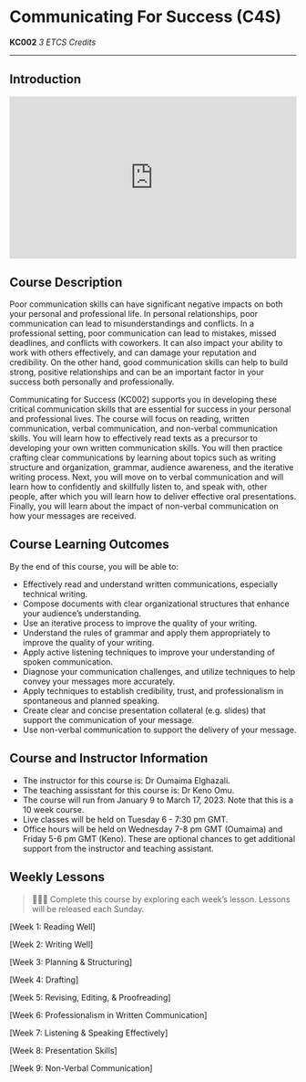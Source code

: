 # Communicating For Success (C4S)
**KC002** *3 ETCS Credits*

---
## Introduction

<div style="position: relative; padding-bottom: 56.25%; height: 0;"><iframe src="https://www.youtube.com/embed/syEtTcI0p7o" title="YouTube video player" frameborder="0" allow="accelerometer; autoplay; clipboard-write; encrypted-media; gyroscope; picture-in-picture" allowfullscreen style="position: absolute; top: 0; left: 0; width: 100%; height: 100%;"></iframe></div> 

## Course Description

Poor communication skills can have significant negative impacts on both your personal and professional life. In personal relationships, poor communication can lead to misunderstandings and conflicts. In a professional setting, poor communication can lead to mistakes, missed deadlines, and conflicts with coworkers. It can also impact your ability to work with others effectively, and can damage your reputation and credibility. On the other hand, good communication skills can help to build strong, positive relationships and can be an important factor in your success both personally and professionally.

Communicating for Success (KC002) supports you in developing these critical communication skills that are essential for success in your personal and professional lives. The course will focus on reading, written communication, verbal communication, and non-verbal communication skills. You will learn how to effectively read texts as a precursor to developing your own written communication skills. You will then practice crafting clear communications by learning about topics such as writing structure and organization, grammar, audience awareness, and the iterative writing process. Next, you will move on to verbal communication and will learn how to confidently and skillfully listen to, and speak with, other people, after which you will learn how to deliver effective oral presentations. Finally, you will learn about the impact of non-verbal communication on how your messages are received.  

## Course Learning Outcomes
By the end of this course, you will be able to:

- Effectively read and understand written communications, especially technical writing.
- Compose documents with clear organizational structures that enhance your audience’s understanding.
- Use an iterative process to improve the quality of your writing.
- Understand the rules of grammar and apply them appropriately to improve the quality of your writing.
- Apply active listening techniques to improve your understanding of spoken communication.
- Diagnose your communication challenges, and utilize techniques to help convey your messages more accurately.
- Apply techniques to establish credibility, trust, and professionalism in spontaneous and planned speaking.
- Create clear and concise presentation collateral (e.g. slides) that support the communication of your message.
- Use non-verbal communication to support the delivery of your message. 

## Course and Instructor Information
- The instructor for this course is: Dr Oumaima Elghazali. 
- The teaching assisstant for this course is: Dr Keno Omu.
- The course will run from January 9 to March 17, 2023. Note that this is a 10 week course.
- Live classes will be held on Tuesday 6 - 7:30 pm GMT. 
- Office hours will be held on Wednesday 7-8 pm GMT (Oumaima) and Friday 5-6 pm GMT (Keno). These are optional chances to get additional support from the instructor and teaching assistant.

## Weekly Lessons
> 👩🏿‍🏫 Complete this course by exploring each week’s lesson. Lessons will be released each Sunday.

[Week 1: Reading Well] <!-- (/communicating-for-success/reading-well.md) -->

[Week 2: Writing Well] <!-- (/communicating-for-success/writing-well.md) -->

[Week 3: Planning & Structuring] <!-- (/communicating-for-success/planning-structuring.md) -->

[Week 4: Drafting] <!-- (/communicating-for-success/drafting.md) -->

[Week 5: Revising, Editing, & Proofreading] <!-- (/communicating-for-success/revising-editing-proofreading.md) -->

[Week 6: Professionalism in Written Communication] <!-- (/communicating-for-success/professionalism-in-written-communication.md) -->

[Week 7: Listening & Speaking Effectively] <!-- (/communicating-for-success/listening-and-speaking-effectively.md) -->

[Week 8: Presentation Skills] <!-- (/communicating-for-success/presentation-skills.md) -->

[Week 9: Non-Verbal Communication] <!-- (/communicating-for-success/non-verbal-communication.md) -->

